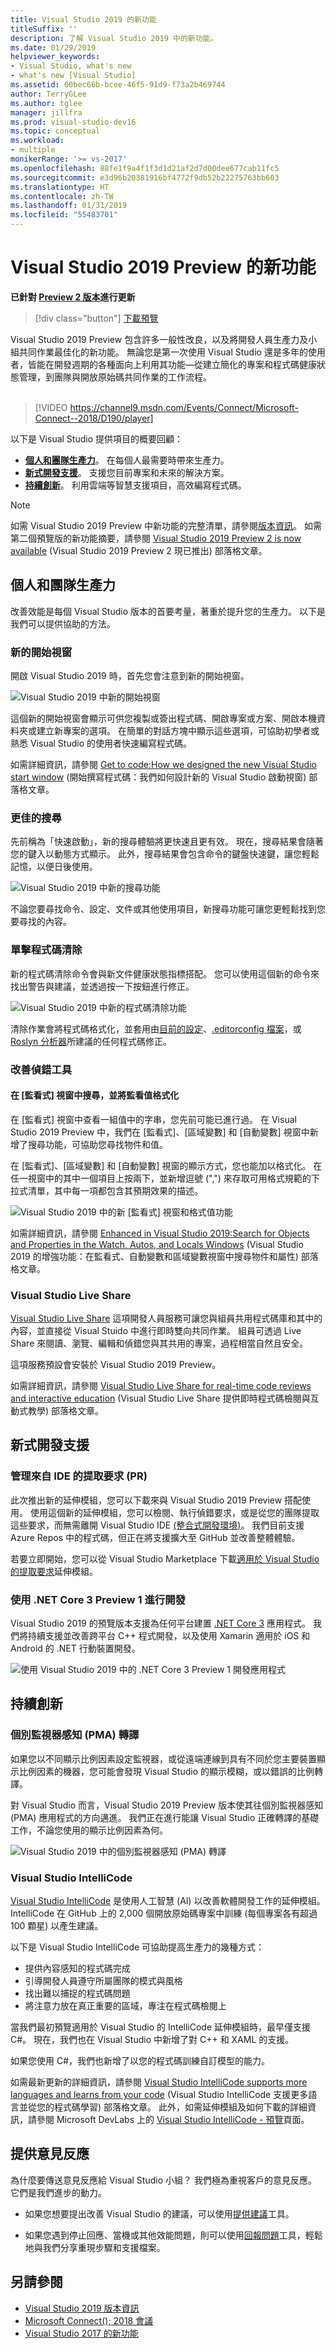 ```yaml
---
title: Visual Studio 2019 的新功能
titleSuffix: ''
description: 了解 Visual Studio 2019 中的新功能。
ms.date: 01/29/2019
helpviewer_keywords:
- Visual Studio, what's new
- what's new [Visual Studio]
ms.assetid: 00bec66b-bcee-46f5-91d9-f73a2b469744
author: TerryGLee
ms.author: tglee
manager: jillfra
ms.prod: visual-studio-dev16
ms.topic: conceptual
ms.workload:
- multiple
monikerRange: '>= vs-2017'
ms.openlocfilehash: 88fe1f9a4f1f3d1d21af2d7d00dee677cab11fc5
ms.sourcegitcommit: e3d96b20381916bf4772f9db52b22275763bb603
ms.translationtype: HT
ms.contentlocale: zh-TW
ms.lasthandoff: 01/31/2019
ms.locfileid: "55483701"
---
```

# <a name="whats-new-in-visual-studio-2019-preview"></a>Visual Studio 2019 Preview 的新功能

**已針對 [Preview 2 版本](/visualstudio/releases/2019/release-notes-preview?context=visualstudio/default&contextView=vs-2017)進行更新**

>[!div class="button"]
>[下載預覽](https://visualstudio.microsoft.com/vs/preview/?utm_medium=microsoft&utm_source=docs.microsoft.com&utm_campaign=button+cta&utm_content=download+vs2019+preview)

Visual Studio 2019 Preview 包含許多一般性改良，以及將開發人員生產力及小組共同作業最佳化的新功能。 無論您是第一次使用 Visual Studio 還是多年的使用者，皆能在開發週期的各種面向上利用其功能&mdash;從建立簡化的專案和程式碼健康狀態管理，到團隊與開放原始碼共同作業的工作流程。<br/><br/>

>[!VIDEO https://channel9.msdn.com/Events/Connect/Microsoft-Connect--2018/D190/player]

以下是 Visual Studio 提供項目的概要回顧：

* **[個人和團隊生產力](#personal-and-team-productivity)**。 在每個人最需要時帶來生產力。
* **[新式開發支援](#modern-development-support)**。 支援您目前專案和未來的解決方案。
* **[持續創新](#continuous-innovation)**。 利用雲端等智慧支援項目，高效編寫程式碼。

> [!NOTE]
> 如需 Visual Studio 2019 Preview 中新功能的完整清單，請參閱[版本資訊](/visualstudio/releases/2019/release-notes-preview?context=visualstudio/default&contextView=vs-2017)。 如需第二個預覽版的新功能摘要，請參閱 [Visual Studio 2019 Preview 2 is now available](https://blogs.msdn.microsoft.com/visualstudio/2019/01/24/visual-studio-2019-preview-2-is-now-available/) (Visual Studio 2019 Preview 2 現已推出) 部落格文章。

## <a name="personal-and-team-productivity"></a>個人和團隊生產力

改善效能是每個 Visual Studio 版本的首要考量，著重於提升您的生產力。 以下是我們可以提供協助的方法。

### <a name="new-start-window"></a>新的開始視窗

開啟 Visual Studio 2019 時，首先您會注意到新的開始視窗。

   ![Visual Studio 2019 中新的開始視窗](media/start-window.png)

這個新的開始視窗會顯示可供您複製或簽出程式碼、開啟專案或方案、開啟本機資料夾或建立新專案的選項。 在簡單的對話方塊中顯示這些選項，可協助初學者或熟悉 Visual Studio 的使用者快速編寫程式碼。

如需詳細資訊，請參閱 [Get to code:How we designed the new Visual Studio start window](https://blogs.msdn.microsoft.com/visualstudio/2018/12/13/get-to-code-how-we-designed-the-new-visual-studio-start-window/) (開始撰寫程式碼：我們如何設計新的 Visual Studio 啟動視窗) 部落格文章。

### <a name="better-search"></a>更佳的搜尋

先前稱為「快速啟動」，新的搜尋體驗將更快速且更有效。 現在，搜尋結果會隨著您的鍵入以動態方式顯示。 此外，搜尋結果會包含命令的鍵盤快速鍵，讓您輕鬆記憶，以便日後使用。

   ![Visual Studio 2019 中新的搜尋功能](media/search-feature.png)

不論您要尋找命令、設定、文件或其他使用項目，新搜尋功能可讓您更輕鬆找到您要尋找的內容。

### <a name="one-click-code-cleanup"></a>單擊程式碼清除

新的程式碼清除命令會與新文件健康狀態指標搭配。 您可以使用這個新的命令來找出警告與建議，並透過按一下按鈕進行修正。

   ![Visual Studio 2019 中新的程式碼清除功能](media/code-cleanup.png)

清除作業會將程式碼格式化，並套用由[目前的設定](code-styles-and-quick-actions.md)、[.editorconfig 檔案](create-portable-custom-editor-options.md)，或 [Roslyn 分析器](../code-quality/roslyn-analyzers-overview.md)所建議的任何程式碼修正。

### <a name="debugger-improvements"></a>改善偵錯工具

#### <a name="search-within-a-watch-window-and-format-watch-values"></a>在 [監看式] 視窗中搜尋，並將監看值格式化

在 [監看式] 視窗中查看一組值中的字串，您先前可能已進行過。 在 Visual Studio 2019 Preview 中，我們在 [監看式]、[區域變數] 和 [自動變數] 視窗中新增了搜尋功能，可協助您尋找物件和值。

在 [監看式]、[區域變數] 和 [自動變數] 視窗的顯示方式，您也能加以格式化。  在任一視窗中的其中一個項目上按兩下，並新增逗號 (",") 來存取可用格式規範的下拉式清單，其中每一項都包含其預期效果的描述。

   ![Visual Studio 2019 中的新 [監看式] 視窗和格式值功能](media/search-watch-window.png)

如需詳細資訊，請參閱 [Enhanced in Visual Studio 2019:Search for Objects and Properties in the Watch, Autos, and Locals Windows](https://blogs.msdn.microsoft.com/visualstudio/2019/01/28/enhanced-in-visual-studio-2019-search-for-objects-and-properties-in-the-watch-autos-and-locals-windows/) (Visual Studio 2019 的增強功能：在監看式、自動變數和區域變數視窗中搜尋物件和屬性) 部落格文章。

### <a name="visual-studio-live-share"></a>Visual Studio Live Share

[Visual Studio Live Share](https://visualstudio.microsoft.com/services/live-share/) 這項開發人員服務可讓您與組員共用程式碼庫和其中的內容，並直接從 Visual Stuido 中進行即時雙向共同作業。 組員可透過 Live Share 來閱讀、瀏覽、編輯和偵錯您與其共用的專案，過程相當自然且安全。

這項服務預設會安裝於 Visual Studio 2019 Preview。

如需詳細資訊，請參閱 [Visual Studio Live Share for real-time code reviews and interactive education](https://blogs.msdn.microsoft.com/visualstudio/2018/12/06/visual-studio-live-share-for-real-time-code-reviews-and-interactive-education/) (Visual Studio Live Share 提供即時程式碼檢閱與互動式教學) 部落格文章。

## <a name="modern-development-support"></a>新式開發支援

### <a name="manage-pull-requests-prs-from-the-ide"></a>管理來自 IDE 的提取要求 (PR)

此次推出新的延伸模組，您可以下載來與 Visual Studio 2019 Preview 搭配使用。 使用這個新的延伸模組，您可以檢閱、執行偵錯要求，或是從您的團隊提取這些要求，而無需離開 Visual Studio IDE [(整合式開發環境)](../get-started/visual-studio-ide.md)。 我們目前支援 Azure Repos 中的程式碼，但正在將支援擴大至 GitHub 並改善整體體驗。

若要立即開始，您可以從 Visual Studio Marketplace 下載[適用於 Visual Studio 的提取要求](https://aka.ms/pr4vs)延伸模組。

### <a name="develop-with-net-core-3-preview-1"></a>使用 .NET Core 3 Preview 1 進行開發

Visual Studio 2019 的預覽版本支援為任何平台建置 [.NET Core 3](http://aka.ms/netcore3preview1) 應用程式。 我們將持續支援並改善跨平台 C++ 程式開發，以及使用 Xamarin 適用於 iOS 和 Android 的 .NET 行動裝置開發。

   ![使用 Visual Studio 2019 中的 .NET Core 3 Preview 1 開發應用程式](media/dot-net-core-three-dev.png)

## <a name="continuous-innovation"></a>持續創新

### <a name="per-monitor-aware-pma-rendering"></a>個別監視器感知 (PMA) 轉譯

如果您以不同顯示比例因素設定監視器，或從遠端連線到具有不同於您主要裝置顯示比例因素的機器，您可能會發現 Visual Studio 的顯示模糊，或以錯誤的比例轉譯。

對 Visual Studio 而言，Visual Studio 2019 Preview 版本使其往個別監視器感知 (PMA) 應用程式的方向邁進。 我們正在進行能讓 Visual Studio 正確轉譯的基礎工作，不論您使用的顯示比例因素為何。

   ![Visual Studio 2019 中的個別監視器感知 (PMA) 轉譯](media/per-monitor-aware-dpi-scaling.png)

### <a name="visual-studio-intellicode"></a>Visual Studio IntelliCode

[Visual Studio IntelliCode](/visualstudio/intellicode/) 是使用人工智慧 (AI) 以改善軟體開發工作的延伸模組。 IntelliCode 在 GitHub 上的 2,000 個開放原始碼專案中訓練 (每個專案各有超過 100 顆星) 以產生建議。

以下是 Visual Studio IntelliCode 可協助提高生產力的幾種方式：

* 提供內容感知的程式碼完成
* 引導開發人員遵守所屬團隊的模式與風格
* 找出難以捕捉的程式碼問題
* 將注意力放在真正重要的區域，專注在程式碼檢閱上

當我們最初預覽適用於 Visual Studio 的 IntelliCode 延伸模組時，最早僅支援 C#。 現在，我們也在 Visual Studio 中新增了對 C++ 和 XAML 的支援。

如果您使用 C#，我們也新增了以您的程式碼訓練自訂模型的能力。

如需最新更新的詳細資訊，請參閱 [Visual Studio IntelliCode supports more languages and learns from your code](https://blogs.msdn.microsoft.com/visualstudio/2018/12/05/visual-studio-intellicode-supports-more-languages-and-learns-from-your-code/) (Visual Studio IntelliCode 支援更多語言並從您的程式碼學習) 部落格文章。 此外，如需延伸模組及如何下載的詳細資訊，請參閱 Microsoft DevLabs 上的 [Visual Studio IntelliCode - 預覽](https://go.microsoft.com/fwlink/?linkid=872707)頁面。

## <a name="give-us-feedback"></a>提供意見反應

為什麼要傳送意見反應給 Visual Studio 小組？ 我們極為重視客戶的意見反應。 它們是我們進步的動力。

* 如果您想要提出改善 Visual Studio 的建議，可以使用[提供建議](talk-to-us.md#i-want-to-make-a-suggestion-about-visual-studio-features)工具。

* 如果您遇到停止回應、當機或其他效能問題，則可以使用[回報問題](talk-to-us.md#i-want-to-report-a-problem-with-visual-studio)工具，輕鬆地與我們分享重現步驟和支援檔案。

## <a name="see-also"></a>另請參閱

* [Visual Studio 2019 版本資訊](/visualstudio/releases/2019/release-notes-preview?context=visualstudio/default&contextView=vs-2017)
* [Microsoft Connect(); 2018 會議](https://www.microsoft.com/connectevent)
* [Visual Studio 2017 的新功能](whats-new-visual-studio-2017.md)
